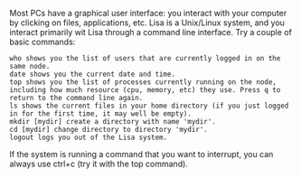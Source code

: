 Most PCs have a graphical user interface: you interact with your computer by clicking on files, applications, etc. Lisa is a Unix/Linux system, and you interact primarily wit Lisa through a command line interface. Try a couple of basic commands:

    who shows you the list of users that are currently logged in on the same node.
    date shows you the current date and time.
    top shows you the list of processes currently running on the node, including how much resource (cpu, memory, etc) they use. Press q to return to the command line again.
    ls shows the current files in your home directory (if you just logged in for the first time, it may well be empty).
    mkdir [mydir] create a directory with name 'mydir'.
    cd [mydir] change directory to directory 'mydir'.
    logout logs you out of the Lisa system.

If the system is running a command that you want to interrupt, you can always use ctrl+c (try it with the top command).

